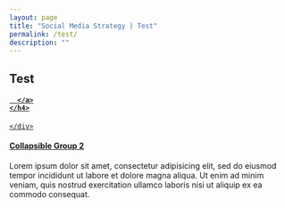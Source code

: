 ```yaml
---
layout: page
title: "Social Media Strategy | Test"
permalink: /test/
description: ""
---
```


## Test

<div class="panel-group" id="accordion">

<div class="panel panel-default">
  <div class="panel-heading">
    <h4 class="panel-title">
      <a data-toggle="collapse" data-parent="#accordion" href="#collapse1">

      </a>
    </h4>
  </div>
  <div id="collapse1" class="panel-collapse collapse">
    <div class="panel-body">

    </div>
  </div>
</div>
<div class="panel panel-default">
  <div class="panel-heading">
    <h4 class="panel-title">
      <a data-toggle="collapse" data-parent="#accordion" href="#collapse2">Collapsible Group 2</a>
    </h4>
  </div>
  <div id="collapse2" class="panel-collapse collapse">
    <div class="panel-body">
    Lorem ipsum dolor sit amet, consectetur adipisicing elit,
    sed do eiusmod tempor incididunt ut labore et dolore magna aliqua. Ut enim ad minim veniam,
    quis nostrud exercitation ullamco laboris nisi ut aliquip ex ea commodo consequat.
    </div>
  </div>
</div>

</div>
